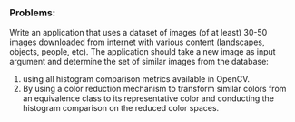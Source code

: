 ### Problems:
Write an application that uses a dataset of images (of at least) 30-50 images downloaded from internet with various content (landscapes, objects, people, etc). The application should take a new image as input argument 
and determine the set of similar images from the database:
1. using all histogram comparison metrics available in OpenCV.
2. By using a color reduction mechanism to transform similar colors from an equivalence class to its representative color and conducting the histogram comparison on the reduced color spaces.
